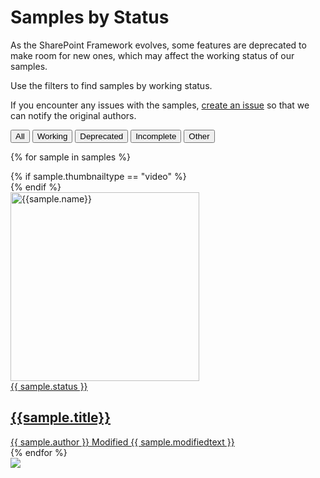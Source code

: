 # Samples by Status

As the SharePoint Framework evolves, some features are deprecated to make room for new ones, which may affect the working status of our samples.

Use the filters to find samples by working status.

If you encounter any issues with the samples, [create an issue](https://github.com/SharePoint/sp-dev-fx-webparts/issues) so that we can notify the original authors.

 <div class="well">
  <div class="button-group filters-button-group">
              <button class="button is-checked" data-filter="*">All</button>
              <button class="button" data-filter="[data-status='']">Working</button>
              <button class="button" data-filter="[data-status='Deprecated']">Deprecated</button>
              <button class="button" data-filter="[data-status='Incomplete']">Incomplete</button>
              <button class="button" data-filter=":not([data-status=''])">Other</button>
  </div>
</div>

<div class="grid">

{% for sample in samples %}

<div class="sample-item" data-framework="{{sample.framework}}" data-spfx="{{sample.spfx}}" data-modified="{{sample.modified}}" data-title="{{ sample.title }}" data-status="{{ sample.status}}"  data-thumbnail="{{sample.thumbnail}}">
  <div class="sample">
  {% if sample.thumbnailtype == "video" %}
    <div class="sample-video"><i class="ms-Icon ms-Icon--VideoSolid" aria-hidden="true"></i></div>
    {% endif %}
    <div class="sample-img">
      <a class="sample-link"
        href="{{sample.url}}"
        title="{{sample.summary}}">
        <picture>
          <img src="../../img/thumbnails/sm/{{ sample.name }}.png" width="302" alt="{{sample.name}}" data-fullsize="{{sample.thumbnail}}" data-orig="../../img/thumbnails/sm/{{ sample.name }}.png"/>
        </picture>
      </a>
    </div>
  </div>
      <a href="{{sample.url}}"
      title="{{ sample.summary }}">
<span class="location" title="Status: {{sample.statustext}}">{{ sample.status }}</span>
  <h2 class="name">
      {{sample.title}}</h2>
      <div class="sample-activity">
  <span class="author" title="{{ sample.author }}">{{ sample.author }}</span>
  <span class="modified">Modified {{ sample.modifiedtext }}</span>
  </div>
  </a>

</div>
    {% endfor %}
</div>

<img src="https://telemetry.sharepointpnp.com/sp-dev-fx-webparts/docs/samples/status" />